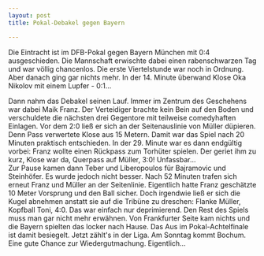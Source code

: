 ```yaml
---
layout: post
title: Pokal-Debakel gegen Bayern

---
```


Die Eintracht ist im DFB-Pokal gegen Bayern München mit 0:4 ausgeschieden. Die Mannschaft erwischte dabei einen rabenschwarzen Tag und war völlig chancenlos. Die erste Viertelstunde war noch in Ordnung. Aber danach ging gar nichts mehr. In der 14. Minute überwand Klose Oka Nikolov mit einem Lupfer - 0:1...

Dann nahm das Debakel seinen Lauf. Immer im Zentrum des Geschehens war dabei Maik Franz. Der Verteidiger brachte kein Bein auf den Boden und verschuldete die nächsten drei Gegentore mit teilweise comedyhaften Einlagen. Vor dem 2:0 ließ er sich an der Seitenauslinie von Müller düpieren. Denn Pass verwertete Klose aus 15 Metern. Damit war das Spiel nach 20 Minuten praktisch entschieden. In der 29. Minute war es dann endgültig vorbei: Franz wollte einen Rückpass zum Torhüter spielen. Der geriet ihm zu kurz, Klose war da, Querpass auf Müller, 3:0! Unfassbar...  
Zur Pause kamen dann Teber und Liberopoulos für Bajramovic und Steinhöfer. Es wurde jedoch nicht besser. Nach 52 Minuten trafen sich erneut Franz und Müller an der Seitenlinie. Eigentlich hatte Franz geschätzte 10 Meter Vorsprung und den Ball sicher. Doch irgendwie ließ er sich die Kugel abnehmen anstatt sie auf die Tribüne zu dreschen: Flanke Müller, Kopfball Toni, 4:0. Das war einfach nur deprimierend. Den Rest des Spiels muss man gar nicht mehr erwähnen. Von Frankfurter Seite kam nichts und die Bayern spielten das locker nach Hause. Das Aus im Pokal-Achtelfinale ist damit besiegelt. Jetzt zählt's in der Liga. Am Sonntag kommt Bochum. Eine gute Chance zur Wiedergutmachung. Eigentlich...
